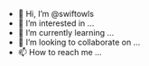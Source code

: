 - 👋 Hi, I’m @swiftowls
- 👀 I’m interested in ...
- 🌱 I’m currently learning ...
- 💞️ I’m looking to collaborate on ...
- 📫 How to reach me ...

<!---
swiftowls/swiftowls is a ✨ special ✨ repository because its `README.md` (this file) appears on your GitHub profile.
You can click the Preview link to take a look at your changes.
--->
